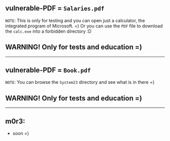## vulnerable-PDF = `Salaries.pdf`
`NOTE`: This is only for testing and you can open just a calculator, the integrated program of Microsoft. =)
Or you can use the `PDF` file to download the `calc.exe` into a forbidden directory :D

## WARNING! Only for tests and education =)

---------------------------------------------------------------------------------------------------------------------

## vulnerable-PDF = `Book.pdf`
`NOTE`: You can browse the `System23` directory and see what is in there =)

## WARNING! Only for tests and education =)

---------------------------------------------------------------------------------------------------------------------

## m0r3:
- soon =)
